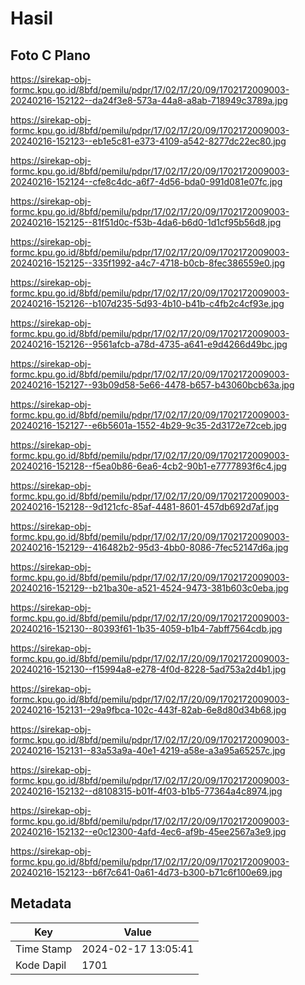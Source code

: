 # Hasil

## Foto C Plano

https://sirekap-obj-formc.kpu.go.id/8bfd/pemilu/pdpr/17/02/17/20/09/1702172009003-20240216-152122--da24f3e8-573a-44a8-a8ab-718949c3789a.jpg

https://sirekap-obj-formc.kpu.go.id/8bfd/pemilu/pdpr/17/02/17/20/09/1702172009003-20240216-152123--eb1e5c81-e373-4109-a542-8277dc22ec80.jpg

https://sirekap-obj-formc.kpu.go.id/8bfd/pemilu/pdpr/17/02/17/20/09/1702172009003-20240216-152124--cfe8c4dc-a6f7-4d56-bda0-991d081e07fc.jpg

https://sirekap-obj-formc.kpu.go.id/8bfd/pemilu/pdpr/17/02/17/20/09/1702172009003-20240216-152125--81f51d0c-f53b-4da6-b6d0-1d1cf95b56d8.jpg

https://sirekap-obj-formc.kpu.go.id/8bfd/pemilu/pdpr/17/02/17/20/09/1702172009003-20240216-152125--335f1992-a4c7-4718-b0cb-8fec386559e0.jpg

https://sirekap-obj-formc.kpu.go.id/8bfd/pemilu/pdpr/17/02/17/20/09/1702172009003-20240216-152126--b107d235-5d93-4b10-b41b-c4fb2c4cf93e.jpg

https://sirekap-obj-formc.kpu.go.id/8bfd/pemilu/pdpr/17/02/17/20/09/1702172009003-20240216-152126--9561afcb-a78d-4735-a641-e9d4266d49bc.jpg

https://sirekap-obj-formc.kpu.go.id/8bfd/pemilu/pdpr/17/02/17/20/09/1702172009003-20240216-152127--93b09d58-5e66-4478-b657-b43060bcb63a.jpg

https://sirekap-obj-formc.kpu.go.id/8bfd/pemilu/pdpr/17/02/17/20/09/1702172009003-20240216-152127--e6b5601a-1552-4b29-9c35-2d3172e72ceb.jpg

https://sirekap-obj-formc.kpu.go.id/8bfd/pemilu/pdpr/17/02/17/20/09/1702172009003-20240216-152128--f5ea0b86-6ea6-4cb2-90b1-e7777893f6c4.jpg

https://sirekap-obj-formc.kpu.go.id/8bfd/pemilu/pdpr/17/02/17/20/09/1702172009003-20240216-152128--9d121cfc-85af-4481-8601-457db692d7af.jpg

https://sirekap-obj-formc.kpu.go.id/8bfd/pemilu/pdpr/17/02/17/20/09/1702172009003-20240216-152129--416482b2-95d3-4bb0-8086-7fec52147d6a.jpg

https://sirekap-obj-formc.kpu.go.id/8bfd/pemilu/pdpr/17/02/17/20/09/1702172009003-20240216-152129--b21ba30e-a521-4524-9473-381b603c0eba.jpg

https://sirekap-obj-formc.kpu.go.id/8bfd/pemilu/pdpr/17/02/17/20/09/1702172009003-20240216-152130--80393f61-1b35-4059-b1b4-7abff7564cdb.jpg

https://sirekap-obj-formc.kpu.go.id/8bfd/pemilu/pdpr/17/02/17/20/09/1702172009003-20240216-152130--f15994a8-e278-4f0d-8228-5ad753a2d4b1.jpg

https://sirekap-obj-formc.kpu.go.id/8bfd/pemilu/pdpr/17/02/17/20/09/1702172009003-20240216-152131--29a9fbca-102c-443f-82ab-6e8d80d34b68.jpg

https://sirekap-obj-formc.kpu.go.id/8bfd/pemilu/pdpr/17/02/17/20/09/1702172009003-20240216-152131--83a53a9a-40e1-4219-a58e-a3a95a65257c.jpg

https://sirekap-obj-formc.kpu.go.id/8bfd/pemilu/pdpr/17/02/17/20/09/1702172009003-20240216-152132--d8108315-b01f-4f03-b1b5-77364a4c8974.jpg

https://sirekap-obj-formc.kpu.go.id/8bfd/pemilu/pdpr/17/02/17/20/09/1702172009003-20240216-152132--e0c12300-4afd-4ec6-af9b-45ee2567a3e9.jpg

https://sirekap-obj-formc.kpu.go.id/8bfd/pemilu/pdpr/17/02/17/20/09/1702172009003-20240216-152123--b6f7c641-0a61-4d73-b300-b71c6f100e69.jpg


## Metadata

| Key        | Value               |
| ---------- | ------------------- |
| Time Stamp | 2024-02-17 13:05:41 |
| Kode Dapil | 1701                |



